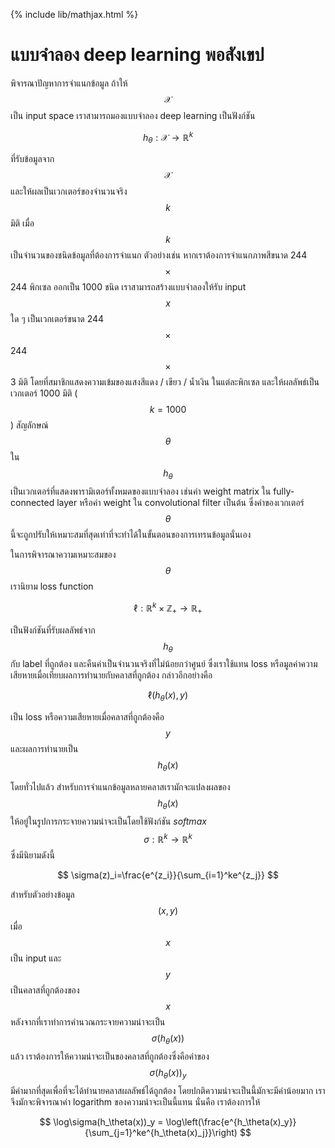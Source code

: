 {% include lib/mathjax.html %}
# แบบจำลอง deep learning พอสังเขป

พิจารณาปัญหาการจำแนกข้อมูล ถ้าให้ $$\mathcal{X}$$ เป็น input space เราสามารถมองแบบจำลอง deep learning เป็นฟังก์ชัน 

$$
h_\theta : \mathcal{X}\rightarrow \mathbb{R}^k
$$ 

ที่รับข้อมูลจาก $$\mathcal{X}$$ และให้ผลเป็นเวกเตอร์ของจำนวนจริง $$k$$ มิติ เมื่อ $$k$$ เป็นจำนวนของชนิดข้อมูลที่ต้องการจำแนก ตัวอย่างเช่น หากเราต้องการจำแนกภาพสีขนาด 244$$\times$$244 พิกเซล ออกเป็น 1000 ชนิด เราสามารถสร้างแบบจำลองให้รับ input $$x$$ ใด ๆ เป็นเวกเตอร์ขนาด 244$$\times$$244$$\times$$3 มิติ โดยที่สมาชิกแสดงความเข้มของแสงสีแดง / เขียว / น้ำเงิน ในแต่ละพิกเซล และให้ผลลัพธ์เป็นเวกเตอร์ 1000 มิติ ($$k=1000$$) สัญลักษณ์ $$\theta$$ ใน $$h_\theta$$ เป็นเวกเตอร์ที่แสดงพารามิเตอร์ทั้งหมดของแบบจำลอง เช่นค่า weight matrix ใน fully-connected layer หรือค่า weight ใน convolutional filter เป็นต้น ซึ่งค่าของเวกเตอร์ $$\theta$$ นี้จะถูกปรับให้เหมาะสมที่สุดเท่าที่จะทำได้ในขั้นตอนของการเทรนข้อมูลนั่นเอง

ในการพิจารณาความเหมาะสมของ $$\theta$$ เรานิยาม loss function 

$$
\ell: \mathbb{R}^k\times \mathbb{Z}_+\rightarrow \mathbb{R}_+
$$ 

เป็นฟังก์ชันที่รับผลลัพธ์จาก $$h_\theta$$ กับ label ที่ถูกต้อง และคืนค่าเป็นจำนวนจริงที่ไม่น้อยกว่าศูนย์ ซึ่งเราใช้แทน loss หรือมูลค่าความเสียหายเมื่อเทียบผลการทำนายกับคลาสที่ถูกต้อง กล่าวอีกอย่างคือ 

$$
\ell(h_\theta(x), y)
$$ 

เป็น loss หรือความเสียหายเมื่อคลาสที่ถูกต้องคือ $$y$$ และผลการทำนายเป็น $$h_\theta(x)$$

โดยทั่วไปแล้ว สำหรับการจำแนกข้อมูลหลายคลาสเรามักจะแปลงผลของ $$h_\theta(x)$$ ให้อยู่ในรูปการกระจายความน่าจะเป็นโดยใช้ฟังก์ชัน _softmax_ $$\sigma: \mathbb{R}^k\rightarrow\mathbb{R}^k$$ ซึ่งมีนิยามดังนี้

$$
\sigma(z)_i=\frac{e^{z_i}}{\sum_{i=1}^ke^{z_j}}
$$

สำหรับตัวอย่างข้อมูล $$(x, y)$$ เมื่อ $$x$$ เป็น input และ $$y$$ เป็นคลาสที่ถูกต้องของ $$x$$ 
หลังจากที่เราทำการคำนวณกระจายความน่าจะเป็น $$\sigma(h_\theta(x))$$ แล้ว เราต้องการให้ความน่าจะเป็นของคลาสที่ถูกต้องซึ่งคือค่าของ $$\sigma(h_\theta(x))_y$$ มีค่ามากที่สุดเพื่อที่จะได้ทำนายคลาสผลลัพธ์ได้ถูกต้อง 
โดยปกติความน่าจะเป็นนี้มักจะมีค่าน้อยมาก เราจึงมักจะพิจารณาค่า logarithm ของความน่าจะเป็นนี้แทน นั่นคือ เราต้องการให้

$$
\log\sigma(h_\theta(x))_y = \log\left(\frac{e^{h_\theta(x)_y}}{\sum_{j=1}^ke^{h_\theta(x)_j}}\right)
$$
